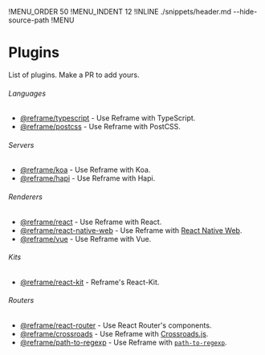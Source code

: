 !MENU_ORDER 50
!MENU_INDENT 12
!INLINE ./snippets/header.md --hide-source-path
!MENU
&nbsp;

# Plugins

List of plugins. Make a PR to add yours.

###### Languages
 - [@reframe/typescript](/plugins/typescript#readme) - Use Reframe with TypeScript.
 - [@reframe/postcss](/plugins/postcss#readme) - Use Reframe with PostCSS.

###### Servers
 - [@reframe/koa](/plugins/koa#readme) - Use Reframe with Koa.
 - [@reframe/hapi](/plugins/hapi#readme) - Use Reframe with Hapi.

###### Renderers
 - [@reframe/react](/plugins/react#readme) - Use Reframe with React.
 - [@reframe/react-native-web](/plugins/react-native-web#readme) - Use Reframe with [React Native Web](https://github.com/necolas/react-native-web#readme).
 - [@reframe/vue](/plugins/vue#readme) - Use Reframe with Vue.

###### Kits
 - [@reframe/react-kit](/plugins/react-kit#readme) - Reframe's React-Kit.

###### Routers
 - [@reframe/react-router](/plugins/react-router#readme) - Use React Router's components.
 - [@reframe/crossroads](/plugins/crossroads#readme) - Use Reframe with [Crossroads.js](https://github.com/millermedeiros/crossroads.js#readme).
 - [@reframe/path-to-regexp](/plugins/path-to-regexp#readme) - Use Reframe with [`path-to-regexp`](https://github.com/pillarjs/path-to-regexp#readme).

